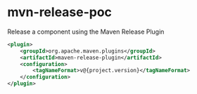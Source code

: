 # mvn-release-poc
Release a component using the Maven Release Plugin

```xml
<plugin>
	<groupId>org.apache.maven.plugins</groupId>
	<artifactId>maven-release-plugin</artifactId>
	<configuration>
		<tagNameFormat>v@{project.version}</tagNameFormat>
	</configuration>
</plugin>
```
